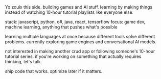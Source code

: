 Yo zouix this side.
building games and AI stuff. learning by making things instead of watching 10-hour tutorial playlists like everyone else.

stack: javascript, python, c#, java, react, tensorflow
focus: game dev, machine learning, anything that pushes what's possible

learning multiple languages at once because different tools solve different problems. currently exploring game engines and conversational AI models.

not interested in making another crud app or following someone's 10-hour tutorial series. if you're working on something that actually requires thinking, let's talk.

ship code that works. optimize later if it matters.

